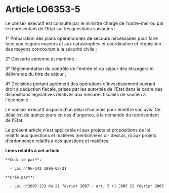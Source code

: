 # Article LO6353-5

Le conseil exécutif est consulté par le ministre chargé de l'outre-mer ou par le représentant de l'Etat sur les questions
suivantes :

1° Préparation des plans opérationnels de secours nécessaires pour faire face aux risques majeurs et aux catastrophes et
coordination et réquisition des moyens concourant à la sécurité civile ;

2° Desserte aérienne et maritime ;

3° Réglementation du contrôle de l'entrée et du séjour des étrangers et délivrance du titre de séjour ;

4° Décisions portant agrément des opérations d'investissement ouvrant droit à déduction fiscale, prises par les autorités de
l'Etat dans le cadre des dispositions législatives relatives aux mesures fiscales de soutien à l'économie.

Le conseil exécutif dispose d'un délai d'un mois pour émettre son avis. Ce délai est de quinze jours en cas d'urgence, à la
demande du représentant de l'Etat.

Le présent article n'est applicable ni aux projets et propositions de loi relatifs aux questions et matières mentionnées ci-
dessus, ni aux projets d'ordonnance relatifs à ces questions et matières.

**Liens relatifs à cet article**

	**Codifié par**:

	  - Loi n°96-142 1996-02-21

	**Créé par**:

	  - Loi n°2007-223 du 21 février 2007 - art. 5 () JORF 22 février 2007
